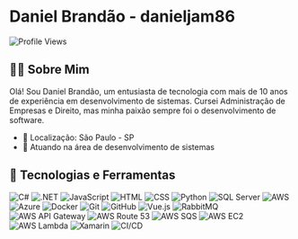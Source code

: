 # Daniel Brandão - danieljam86

![Profile Views](https://komarev.com/ghpvc/?username=danieljam86&color=brightgreen)

## 👨‍💻 Sobre Mim

Olá! Sou Daniel Brandão, um entusiasta de tecnologia com mais de 10 anos de experiência em desenvolvimento de sistemas. Cursei Administração de Empresas e Direito, mas minha paixão sempre foi o desenvolvimento de software.

- 📍 Localização: São Paulo - SP
- 💼 Atuando na área de desenvolvimento de sistemas

## 🔧 Tecnologias e Ferramentas

![C#](https://img.shields.io/badge/-C%23-05122A?style=flat&logo=c-sharp)
![.NET](https://img.shields.io/badge/-.NET-05122A?style=flat&logo=.net)
![JavaScript](https://img.shields.io/badge/-JavaScript-05122A?style=flat&logo=javascript)
![HTML](https://img.shields.io/badge/-HTML-05122A?style=flat&logo=html5)
![CSS](https://img.shields.io/badge/-CSS-05122A?style=flat&logo=css3)
![Python](https://img.shields.io/badge/-Python-05122A?style=flat&logo=python)
![SQL Server](https://img.shields.io/badge/-SQL%20Server-05122A?style=flat&logo=microsoft-sql-server)
![AWS](https://img.shields.io/badge/-AWS-05122A?style=flat&logo=amazon-aws)
![Azure](https://img.shields.io/badge/-Azure-05122A?style=flat&logo=microsoft-azure)
![Docker](https://img.shields.io/badge/-Docker-05122A?style=flat&logo=docker)
![Git](https://img.shields.io/badge/-Git-05122A?style=flat&logo=git)
![GitHub](https://img.shields.io/badge/-GitHub-05122A?style=flat&logo=github)
![Vue.js](https://img.shields.io/badge/-Vue.js-05122A?style=flat&logo=vue-dot-js)
![RabbitMQ](https://img.shields.io/badge/-RabbitMQ-05122A?style=flat&logo=rabbitmq)
![AWS API Gateway](https://img.shields.io/badge/-AWS%20API%20Gateway-05122A?style=flat&logo=amazon-aws)
![AWS Route 53](https://img.shields.io/badge/-AWS%20Route%2053-05122A?style=flat&logo=amazon-aws)
![AWS SQS](https://img.shields.io/badge/-AWS%20SQS-05122A?style=flat&logo=amazon-aws)
![AWS EC2](https://img.shields.io/badge/-AWS%20EC2-05122A?style=flat&logo=amazon-aws)
![AWS Lambda](https://img.shields.io/badge/-AWS%20Lambda-05122A?style=flat&logo=amazon-aws)
![Xamarin](https://img.shields.io/badge/-Xamarin-05122A?style=flat&logo=xamarin)
![CI/CD](https://img.shields.io/badge/-CI%2FCD-05122A?style=flat&logo=githubactions)


